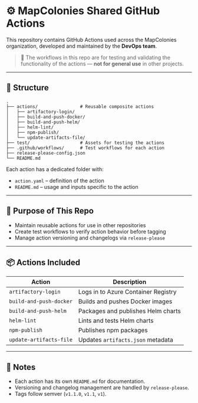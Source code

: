 # ⚙️ MapColonies Shared GitHub Actions

This repository contains GitHub Actions used across the MapColonies organization, developed and maintained by the **DevOps team**.

> 🧪 The workflows in this repo are for testing and validating the functionality of the actions — **not for general use** in other projects.

---

## 📂 Structure

```
.
├── actions/                # Reusable composite actions
│   ├── artifactory-login/
│   ├── build-and-push-docker/
│   ├── build-and-push-helm/
│   ├── helm-lint/
│   ├── npm-publish/
│   └── update-artifacts-file/
├── test/                   # Assets for testing the actions
├── .github/workflows/      # Test workflows for each action
├── release-please-config.json
└── README.md
```

Each action has a dedicated folder with:
- `action.yaml` – definition of the action
- `README.md` – usage and inputs specific to the action

---

## 🧪 Purpose of This Repo

- Maintain reusable actions for use in other repositories
- Create test workflows to verify action behavior before tagging
- Manage action versioning and changelogs via `release-please`

---

## 📦 Actions Included

| Action | Description |
|--------|-------------|
| `artifactory-login`       | Logs in to Azure Container Registry |
| `build-and-push-docker`   | Builds and pushes Docker images |
| `build-and-push-helm`     | Packages and publishes Helm charts |
| `helm-lint`               | Lints and tests Helm charts |
| `npm-publish`             | Publishes npm packages |
| `update-artifacts-file`   | Updates `artifacts.json` metadata |

---

## 📝 Notes

- Each action has its own `README.md` for documentation.
- Versioning and changelog management are handled by `release-please`.
- Tags follow semver (`v1.1.0`, `v1.1`, `v1`).
